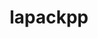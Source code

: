 ---
title: "lapackpp"
layout: cache
categories: [package, develop-2024-03-24]
meta: {"versions": ["2023.11.05"], "compilers": ["cce@=15.0.1", "gcc@=10.3.0", "gcc@=11.4.0", "gcc@=9.4.0", "oneapi@=2024.0.0"], "oss": ["rhel8", "sle_hpc15", "ubuntu20.04", "ubuntu22.04"], "platforms": ["linux"], "targets": ["neoverse_v1", "neoverse_v2", "ppc64le", "x86_64_v3", "x86_64_v4", "zen4"], "stacks": ["e4s", "e4s-cray-rhel", "e4s-cray-sles", "e4s-neoverse-v2", "e4s-neoverse_v1", "e4s-oneapi", "e4s-power", "root"], "num_specs": 14, "num_specs_by_stack": {"root": 14, "e4s-cray-rhel": 1, "e4s-cray-sles": 1, "e4s-power": 2, "e4s-neoverse_v1": 4, "e4s-neoverse-v2": 4, "e4s": 1, "e4s-oneapi": 1}}
spec_details: [{"hash": "gsg2rq2gmbqjdfo2q7znnpxuzfwsvsfp", "compiler": "cce@=15.0.1", "versions": ["2023.11.05"], "os": "rhel8", "platform": "linux", "target": "zen4", "variants": ["build_system=cmake", "build_type=Release", "~cuda", "generator=make", "~ipo", "~rocm", "+shared", "~sycl"], "stacks": ["root", "e4s-cray-rhel"], "size": "-", "tarball": "https://binaries.spack.io/releases/develop-2024-03-24/build_cache/linux-rhel8-zen4/cce-15.0.1/lapackpp-2023.11.05/linux-rhel8-zen4-cce-15.0.1-lapackpp-2023.11.05-gsg2rq2gmbqjdfo2q7znnpxuzfwsvsfp.spack"}, {"hash": "jxcwete4wfw4w6y7jsiy5c3bwi72qxse", "compiler": "gcc@=10.3.0", "versions": ["2023.11.05"], "os": "sle_hpc15", "platform": "linux", "target": "x86_64_v4", "variants": ["build_system=cmake", "build_type=Release", "~cuda", "generator=make", "~ipo", "~rocm", "+shared", "~sycl"], "stacks": ["e4s-cray-sles", "root"], "size": "-", "tarball": "https://binaries.spack.io/releases/develop-2024-03-24/build_cache/linux-sle_hpc15-x86_64_v4/gcc-10.3.0/lapackpp-2023.11.05/linux-sle_hpc15-x86_64_v4-gcc-10.3.0-lapackpp-2023.11.05-jxcwete4wfw4w6y7jsiy5c3bwi72qxse.spack"}, {"hash": "dmn7gjiyobfe4l2xdiz6pjedji37yekj", "compiler": "gcc@=9.4.0", "versions": ["2023.11.05"], "os": "ubuntu20.04", "platform": "linux", "target": "ppc64le", "variants": ["build_system=cmake", "build_type=Release", "~cuda", "generator=make", "~ipo", "~rocm", "+shared", "~sycl"], "stacks": ["root", "e4s-power"], "size": "-", "tarball": "https://binaries.spack.io/releases/develop-2024-03-24/build_cache/linux-ubuntu20.04-ppc64le/gcc-9.4.0/lapackpp-2023.11.05/linux-ubuntu20.04-ppc64le-gcc-9.4.0-lapackpp-2023.11.05-dmn7gjiyobfe4l2xdiz6pjedji37yekj.spack"}, {"hash": "moau2j2nuqo7hhhte4wm3v4iej5vzzsv", "compiler": "gcc@=9.4.0", "versions": ["2023.11.05"], "os": "ubuntu20.04", "platform": "linux", "target": "ppc64le", "variants": ["build_system=cmake", "build_type=Release", "+cuda", "cuda_arch=70", "generator=make", "~ipo", "~rocm", "+shared", "~sycl"], "stacks": ["root", "e4s-power"], "size": "-", "tarball": "https://binaries.spack.io/releases/develop-2024-03-24/build_cache/linux-ubuntu20.04-ppc64le/gcc-9.4.0/lapackpp-2023.11.05/linux-ubuntu20.04-ppc64le-gcc-9.4.0-lapackpp-2023.11.05-moau2j2nuqo7hhhte4wm3v4iej5vzzsv.spack"}, {"hash": "6jg3kvulamudrwxbhr4gbblqfsyniz6d", "compiler": "gcc@=11.4.0", "versions": ["2023.11.05"], "os": "ubuntu22.04", "platform": "linux", "target": "neoverse_v1", "variants": ["build_system=cmake", "build_type=Release", "~cuda", "generator=make", "~ipo", "~rocm", "+shared", "~sycl"], "stacks": ["root", "e4s-neoverse_v1"], "size": "-", "tarball": "https://binaries.spack.io/releases/develop-2024-03-24/build_cache/linux-ubuntu22.04-neoverse_v1/gcc-11.4.0/lapackpp-2023.11.05/linux-ubuntu22.04-neoverse_v1-gcc-11.4.0-lapackpp-2023.11.05-6jg3kvulamudrwxbhr4gbblqfsyniz6d.spack"}, {"hash": "2zkrafhuikd4tenb6wruiseybac63trq", "compiler": "gcc@=11.4.0", "versions": ["2023.11.05"], "os": "ubuntu22.04", "platform": "linux", "target": "neoverse_v1", "variants": ["build_system=cmake", "build_type=Release", "+cuda", "cuda_arch=80", "generator=make", "~ipo", "~rocm", "+shared", "~sycl"], "stacks": ["root", "e4s-neoverse_v1"], "size": "-", "tarball": "https://binaries.spack.io/releases/develop-2024-03-24/build_cache/linux-ubuntu22.04-neoverse_v1/gcc-11.4.0/lapackpp-2023.11.05/linux-ubuntu22.04-neoverse_v1-gcc-11.4.0-lapackpp-2023.11.05-2zkrafhuikd4tenb6wruiseybac63trq.spack"}, {"hash": "q2wbsgel4lipbcllozafwy75iqrcosbi", "compiler": "gcc@=11.4.0", "versions": ["2023.11.05"], "os": "ubuntu22.04", "platform": "linux", "target": "neoverse_v1", "variants": ["build_system=cmake", "build_type=Release", "+cuda", "cuda_arch=90", "generator=make", "~ipo", "~rocm", "+shared", "~sycl"], "stacks": ["root", "e4s-neoverse_v1"], "size": "-", "tarball": "https://binaries.spack.io/releases/develop-2024-03-24/build_cache/linux-ubuntu22.04-neoverse_v1/gcc-11.4.0/lapackpp-2023.11.05/linux-ubuntu22.04-neoverse_v1-gcc-11.4.0-lapackpp-2023.11.05-q2wbsgel4lipbcllozafwy75iqrcosbi.spack"}, {"hash": "vyd4v6jvsi57tdj5mto2ajg4jglnhuek", "compiler": "gcc@=11.4.0", "versions": ["2023.11.05"], "os": "ubuntu22.04", "platform": "linux", "target": "neoverse_v1", "variants": ["build_system=cmake", "build_type=Release", "+cuda", "cuda_arch=75", "generator=make", "~ipo", "~rocm", "+shared", "~sycl"], "stacks": ["root", "e4s-neoverse_v1"], "size": "-", "tarball": "https://binaries.spack.io/releases/develop-2024-03-24/build_cache/linux-ubuntu22.04-neoverse_v1/gcc-11.4.0/lapackpp-2023.11.05/linux-ubuntu22.04-neoverse_v1-gcc-11.4.0-lapackpp-2023.11.05-vyd4v6jvsi57tdj5mto2ajg4jglnhuek.spack"}, {"hash": "p5j6d3wdw4tnjzbwzxnd6n4lxab7io2h", "compiler": "gcc@=11.4.0", "versions": ["2023.11.05"], "os": "ubuntu22.04", "platform": "linux", "target": "neoverse_v2", "variants": ["build_system=cmake", "build_type=Release", "~cuda", "generator=make", "~ipo", "~rocm", "+shared", "~sycl"], "stacks": ["root", "e4s-neoverse-v2"], "size": "-", "tarball": "https://binaries.spack.io/releases/develop-2024-03-24/build_cache/linux-ubuntu22.04-neoverse_v2/gcc-11.4.0/lapackpp-2023.11.05/linux-ubuntu22.04-neoverse_v2-gcc-11.4.0-lapackpp-2023.11.05-p5j6d3wdw4tnjzbwzxnd6n4lxab7io2h.spack"}, {"hash": "evbdezdtmlfzi7jn4ifqbrl4zkcinfyv", "compiler": "gcc@=11.4.0", "versions": ["2023.11.05"], "os": "ubuntu22.04", "platform": "linux", "target": "neoverse_v2", "variants": ["build_system=cmake", "build_type=Release", "+cuda", "cuda_arch=75", "generator=make", "~ipo", "~rocm", "+shared", "~sycl"], "stacks": ["root", "e4s-neoverse-v2"], "size": "-", "tarball": "https://binaries.spack.io/releases/develop-2024-03-24/build_cache/linux-ubuntu22.04-neoverse_v2/gcc-11.4.0/lapackpp-2023.11.05/linux-ubuntu22.04-neoverse_v2-gcc-11.4.0-lapackpp-2023.11.05-evbdezdtmlfzi7jn4ifqbrl4zkcinfyv.spack"}, {"hash": "u5vh45mu2gievxm2e65zghycmkieyfu7", "compiler": "gcc@=11.4.0", "versions": ["2023.11.05"], "os": "ubuntu22.04", "platform": "linux", "target": "neoverse_v2", "variants": ["build_system=cmake", "build_type=Release", "+cuda", "cuda_arch=90", "generator=make", "~ipo", "~rocm", "+shared", "~sycl"], "stacks": ["root", "e4s-neoverse-v2"], "size": "-", "tarball": "https://binaries.spack.io/releases/develop-2024-03-24/build_cache/linux-ubuntu22.04-neoverse_v2/gcc-11.4.0/lapackpp-2023.11.05/linux-ubuntu22.04-neoverse_v2-gcc-11.4.0-lapackpp-2023.11.05-u5vh45mu2gievxm2e65zghycmkieyfu7.spack"}, {"hash": "czrshqw2awfwllklbnpjcrcrrxjkzbuw", "compiler": "gcc@=11.4.0", "versions": ["2023.11.05"], "os": "ubuntu22.04", "platform": "linux", "target": "neoverse_v2", "variants": ["build_system=cmake", "build_type=Release", "+cuda", "cuda_arch=80", "generator=make", "~ipo", "~rocm", "+shared", "~sycl"], "stacks": ["root", "e4s-neoverse-v2"], "size": "-", "tarball": "https://binaries.spack.io/releases/develop-2024-03-24/build_cache/linux-ubuntu22.04-neoverse_v2/gcc-11.4.0/lapackpp-2023.11.05/linux-ubuntu22.04-neoverse_v2-gcc-11.4.0-lapackpp-2023.11.05-czrshqw2awfwllklbnpjcrcrrxjkzbuw.spack"}, {"hash": "zeq452qtts6ks67vbbtgraohpfyfda7a", "compiler": "gcc@=11.4.0", "versions": ["2023.11.05"], "os": "ubuntu22.04", "platform": "linux", "target": "x86_64_v3", "variants": ["build_system=cmake", "build_type=Release", "~cuda", "generator=make", "~ipo", "~rocm", "+shared", "~sycl"], "stacks": ["root", "e4s"], "size": "-", "tarball": "https://binaries.spack.io/releases/develop-2024-03-24/build_cache/linux-ubuntu22.04-x86_64_v3/gcc-11.4.0/lapackpp-2023.11.05/linux-ubuntu22.04-x86_64_v3-gcc-11.4.0-lapackpp-2023.11.05-zeq452qtts6ks67vbbtgraohpfyfda7a.spack"}, {"hash": "b6rv5nn3xeenkjkrsexunv6bf7s63ggz", "compiler": "oneapi@=2024.0.0", "versions": ["2023.11.05"], "os": "ubuntu22.04", "platform": "linux", "target": "x86_64_v3", "variants": ["build_system=cmake", "build_type=Release", "~cuda", "generator=make", "~ipo", "~rocm", "+shared", "~sycl"], "stacks": ["e4s-oneapi", "root"], "size": "-", "tarball": "https://binaries.spack.io/releases/develop-2024-03-24/build_cache/linux-ubuntu22.04-x86_64_v3/oneapi-2024.0.0/lapackpp-2023.11.05/linux-ubuntu22.04-x86_64_v3-oneapi-2024.0.0-lapackpp-2023.11.05-b6rv5nn3xeenkjkrsexunv6bf7s63ggz.spack"}]
---